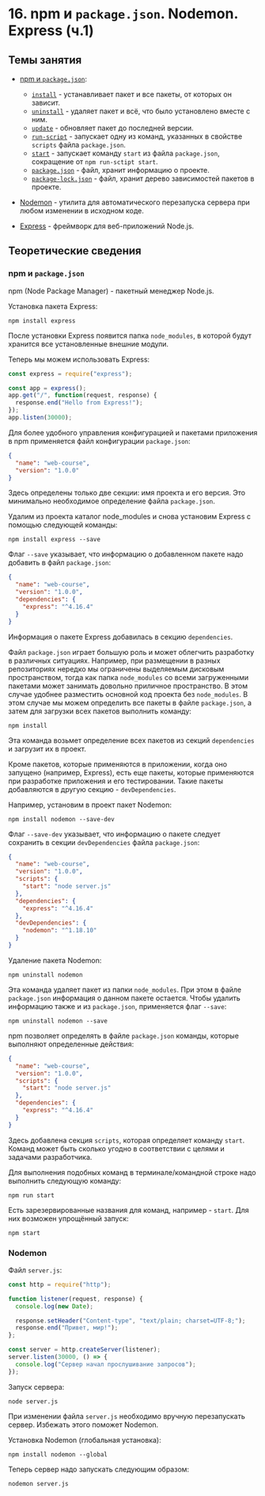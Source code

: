 # 16. npm и `package.json`. Nodemon. Express (ч.1)

## Темы занятия

- [npm и `package.json`](https://metanit.com/web/nodejs/2.4.php):

  - [`install`](https://docs.npmjs.com/cli/install.html) -
  устанавливает пакет и все пакеты, от которых он зависит.
  - [`uninstall`](https://docs.npmjs.com/cli/uninstall) -
  удаляет пакет и всё, что было установлено вместе с ним.
  - [`update`](https://docs.npmjs.com/cli/update.html) -
  обновляет пакет до последней версии.
  - [`run-script`](https://docs.npmjs.com/cli/run-script.html) -
  запускает одну из команд, указанных в свойстве `scripts` файла `package.json`. 
  - [`start`](https://docs.npmjs.com/cli/start.html) -
  запускает команду `start` из файла `package.json`,
  сокращение от `npm run-sctipt start`.
  - [`package.json`](https://docs.npmjs.com/files/package.json) -
  файл, хранит информацию о проекте.
  - [`package-lock.json`](https://docs.npmjs.com/files/package-lock.json) -
  файл, хранит дерево зависимостей пакетов в проекте.
  
- [Nodemon](https://metanit.com/web/nodejs/2.6.php) - утилита для 
автоматического перезапуска сервера при любом изменении в исходном коде. 
- [Express](https://metanit.com/web/nodejs/4.1.php) - фреймворк для
веб-приложений Node.js.

## Теоретические сведения

### npm и `package.json`

npm (Node Package Manager) - пакетный менеджер Node.js.

Установка пакета Express:

```
npm install express
```

После установки Express появится папка `node_modules`, в которой будут 
хранится все установленные внешние модули.

Теперь мы можем использовать Express:

```js
const express = require("express");

const app = express();
app.get("/", function(request, response) {
  response.end("Hello from Express!");
});
app.listen(30000);
```

Для более удобного управления конфигурацией и пакетами приложения в npm 
применяется файл конфигурации `package.json`:

```json
{
  "name": "web-course",
  "version": "1.0.0"
}
```

Здесь определены только две секции: имя проекта и его версия.
Это минимально необходимое определение файла `package.json`.

Удалим из проекта каталог node_modules и снова установим Express с помощью 
следующей команды:

```
npm install express --save
```

Флаг `--save` указывает, что информацию о добавленном пакете надо добавить в 
файл `package.json`:

```json
{
  "name": "web-course",
  "version": "1.0.0",
  "dependencies": {
    "express": "^4.16.4"
  }
}
```

Информация о пакете Express добавилась в секцию `dependencies`.

Файл `package.json` играет большую роль и может облегчить разработку в 
различных ситуациях. Например, при размещении в разных репозиториях нередко 
мы ограничены выделяемым дисковым пространством, тогда как папка 
`node_modules` со всеми загруженными пакетами может занимать довольно 
приличное пространство. В этом случае удобнее разместить основной код 
проекта без `node_modules`. В этом случае мы можем определить все пакеты в 
файле `package.json`, а затем для загрузки всех пакетов выполнить команду:

```
npm install
```

Эта команда возьмет определение всех пакетов из секций `dependencies` и 
загрузит их в проект.

Кроме пакетов, которые применяются в приложении, когда оно запущено (например,
Express), есть еще пакеты, которые применяются при разработке приложения и 
его тестировании. Такие пакеты добавляются в другую секцию - `devDependencies`.

Например, установим в проект пакет Nodemon:

```
npm install nodemon --save-dev
```

Флаг `--save-dev` указывает, что информацию о пакете следует сохранить в 
секции `devDependencies` файла `package.json`:

```json
{
  "name": "web-course",
  "version": "1.0.0",
  "scripts": {
    "start": "node server.js"
  },
  "dependencies": {
    "express": "^4.16.4"
  },
  "devDependencies": {
    "nodemon": "^1.18.10"
  }
}
```

Удаление пакета Nodemon:

```
npm uninstall nodemon
```

Эта команда удаляет пакет из папки `node_modules`. При этом в файле 
`package.json` информация о данном пакете остается. Чтобы удалить информацию
также и из `package.json`, применяется флаг `--save`:

```
npm uninstall nodemon --save
```

npm позволяет определять в файле `package.json` команды, которые выполняют 
определенные действия:

```json
{
  "name": "web-course",
  "version": "1.0.0",
  "scripts": {
    "start": "node server.js"
  },
  "dependencies": {
    "express": "^4.16.4"
  }
}
```

Здесь добавлена секция `scripts`, которая определяет команду `start`.
Команд может быть сколько угодно в соответствии с целями и задачами 
разработчика.

Для выполнения подобных команд в терминале/командной строке надо выполнить 
следующую команду:

```
npm run start
```

Есть зарезервированные названия для команд, например - `start`. Для них 
возможен упрощённый запуск:

```
npm start
```  


### Nodemon

Файл `server.js`:

```js
const http = require("http");

function listener(request, response) {
  console.log(new Date);

  response.setHeader("Content-type", "text/plain; charset=UTF-8;");
  response.end("Привет, мир!");
};

const server = http.createServer(listener);
server.listen(30000, () => {
  console.log("Сервер начал прослушивание запросов");
});
```

Запуск сервера:

```
node server.js
```

При изменении файла `server.js` необходимо вручную перезапускать сервер. 
Избежать этого поможет Nodemon.

Установка Nodemon (глобальная установка):

```
npm install nodemon --global
```

Теперь сервер надо запускать следующим образом:

```
nodemon server.js
```